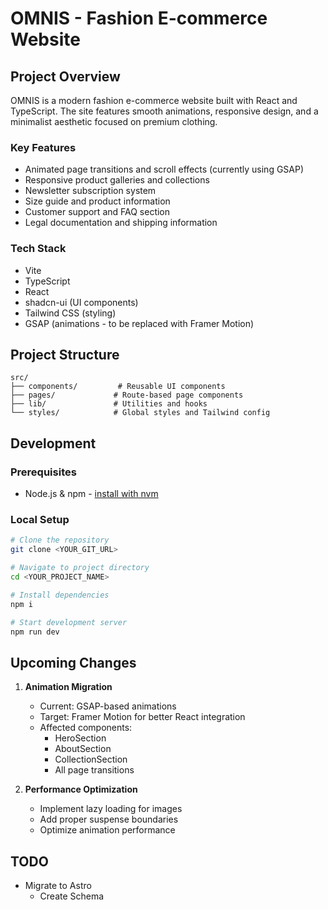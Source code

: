 # OMNIS - Fashion E-commerce Website

## Project Overview

OMNIS is a modern fashion e-commerce website built with React and TypeScript. The site features smooth animations, responsive design, and a minimalist aesthetic focused on premium clothing.

### Key Features

- Animated page transitions and scroll effects (currently using GSAP)
- Responsive product galleries and collections
- Newsletter subscription system
- Size guide and product information
- Customer support and FAQ section
- Legal documentation and shipping information

### Tech Stack

- Vite
- TypeScript
- React
- shadcn-ui (UI components)
- Tailwind CSS (styling)
- GSAP (animations - to be replaced with Framer Motion)

## Project Structure

```
src/
├── components/         # Reusable UI components
├── pages/             # Route-based page components
├── lib/               # Utilities and hooks
└── styles/            # Global styles and Tailwind config
```

## Development

### Prerequisites

- Node.js & npm - [install with nvm](https://github.com/nvm-sh/nvm#installing-and-updating)

### Local Setup

```sh
# Clone the repository
git clone <YOUR_GIT_URL>

# Navigate to project directory
cd <YOUR_PROJECT_NAME>

# Install dependencies
npm i

# Start development server
npm run dev
```

## Upcoming Changes

1. **Animation Migration**

   - Current: GSAP-based animations
   - Target: Framer Motion for better React integration
   - Affected components:
     - HeroSection
     - AboutSection
     - CollectionSection
     - All page transitions

2. **Performance Optimization**
   - Implement lazy loading for images
   - Add proper suspense boundaries
   - Optimize animation performance

## TODO

- Migrate to Astro
  - Create Schema
